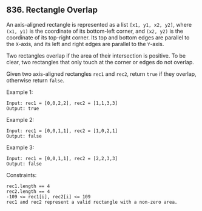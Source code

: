 ## 836. Rectangle Overlap

An axis-aligned rectangle is represented as a list `[x1, y1, x2, y2]`, where `(x1, y1)` is the coordinate of its bottom-left corner, and `(x2, y2)` is the coordinate of its top-right corner. Its top and bottom edges are parallel to the `X`-axis, and its left and right edges are parallel to the `Y`-axis.

Two rectangles overlap if the area of their intersection is positive. To be clear, two rectangles that only touch at the corner or edges do not overlap.

Given two axis-aligned rectangles `rec1` and `rec2`, return `true` if they overlap, otherwise return `false`.

Example 1:

```
Input: rec1 = [0,0,2,2], rec2 = [1,1,3,3]
Output: true
```

Example 2:

```
Input: rec1 = [0,0,1,1], rec2 = [1,0,2,1]
Output: false
```

Example 3:

```
Input: rec1 = [0,0,1,1], rec2 = [2,2,3,3]
Output: false
```

Constraints:

```
rec1.length == 4
rec2.length == 4
-109 <= rec1[i], rec2[i] <= 109
rec1 and rec2 represent a valid rectangle with a non-zero area.
```
